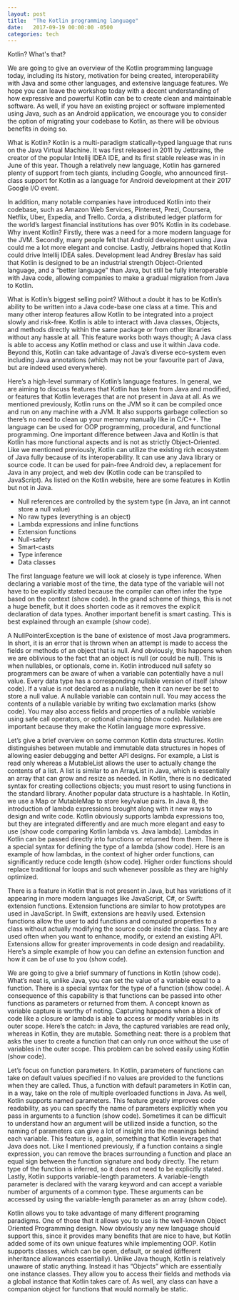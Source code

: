 ```yaml
---
layout: post
title:  "The Kotlin programming language"
date:   2017-09-19 00:00:00 -0500
categories: tech
---
```


Kotlin? What's that?

We are going to give an overview of the Kotlin programming language today, including its history, motivation for being created, interoperability with Java and some other languages, and extensive language features. We hope you can leave the workshop today with a decent understanding of how expressive and powerful Kotlin can be to create clean and maintainable software. As well, if you have an existing project or software implemented using Java, such as an Android application, we encourage you to consider the option of migrating your codebase to Kotlin, as there will be obvious benefits in doing so.

What is Kotlin? Kotlin is a multi-paradigm statically-typed language that runs on the Java Virtual Machine. It was first released in 2011 by Jetbrains, the creator of the popular Intellij IDEA IDE, and its first stable release was in in June of this year. Though a relatively new language, Kotlin has garnered plenty of support from tech giants, including Google, who announced first-class support for Kotlin as a language for Android development at their 2017 Google I/O event.

In addition, many notable companies have introduced Kotlin into their codebase, such as Amazon Web Services, Pinterest, Prezi, Coursera, Netflix, Uber, Expedia, and Trello. Corda, a distributed ledger platform for the world’s largest financial institutions has over 90% Kotlin in its codebase.
Why invent Kotlin? Firstly, there was a need for a more modern language for the JVM. Secondly, many people felt that Android development using Java could me a lot more elegant and concise. Lastly, Jetbrains hoped that Kotlin could drive Intellij IDEA sales. Development lead Andrey Breslav has said that Kotlin is designed to be an industrial strength Object-Oriented language, and a “better language” than Java, but still be fully interoperable with Java code, allowing companies to make a gradual migration from Java to Kotlin.

What is Kotlin’s biggest selling point? Without a doubt it has to be Kotlin’s ability to be written into a Java code-base one class at a time. This and many other interop features allow Kotlin to be integrated into a project slowly and risk-free. Kotlin is able to interact with Java classes, Objects, and methods directly within the same package or from other libraries without any hassle at all. This feature works both ways though; A Java class is able to access any Kotlin method or class and use it within Java code. Beyond this, Kotlin can take advantage of Java’s diverse eco-system even including Java annotations (which may not be your favourite part of Java, but are indeed used everywhere).

Here’s a high-level summary of Kotlin’s language features. In general, we are aiming to discuss features that Kotlin has taken from Java and modified, or features that Kotlin leverages that are not present in Java at all. As we mentioned previously, Kotlin runs on the JVM so it can be compiled once and run on any machine with a JVM. It also supports garbage collection so there’s no need to clean up your memory manually like in C/C++. The language can be used for OOP programming, procedural, and functional programming. One important difference between Java and Kotlin is that Kotlin has more functional aspects and is not as strictly Object-Oriented. Like we mentioned previously, Kotlin can utilize the existing rich ecosystem of Java fully because of its interoperability. It can use any Java library or source code. It can be used for pain-free Android dev, a replacement for Java in any project, and web dev (Kotlin code can be transpiled to JavaScript).
As listed on the Kotlin website, here are some features in Kotlin but not in Java.

* Null references are controlled by the system type (in Java, an int cannot store a null value)
* No raw types (everything is an object)
* Lambda expressions and inline functions
* Extension functions
* Null-safety
* Smart-casts
* Type inference
* Data classes

The first language feature we will look at closely is type inference. When declaring a variable most of the time, the data type of the variable will not have to be explicitly stated because the compiler can often infer the type based on the context (show code). In the grand scheme of things, this is not a huge benefit, but it does shorten code as it removes the explicit declaration of data types. Another important benefit is smart casting. This is best explained through an example (show code).

A NullPointerException is the bane of existence of most Java programmers. In short, it is an error that is thrown when an attempt is made to access the fields or methods of an object that is null. And obviously, this happens when we are oblivious to the fact that an object is null (or could be null). This is when nullables, or optionals, come in. Kotlin introduced null safety so programmers can be aware of when a variable can potentially have a null value. Every data type has a corresponding nullable version of itself (show code). If a value is not declared as a nullable, then it can never be set to store a null value. A nullable variable can contain null. You may access the contents of a nullable variable by writing two exclamation marks (show code). You may also access fields and properties of a nullable variable using safe call operators, or optional chaining (show code). Nullables are important because they make the Kotlin language more expressive.

Let’s give a brief overview on some common Kotlin data structures. Kotlin distinguishes between mutable and immutable data structures in hopes of allowing easier debugging and better API designs. For example, a List is read only whereas a MutableList allows the user to actually change the contents of a list. A list is similar to an ArrayList in Java, which is essentially an array that can grow and resize as needed. In Kotlin, there is no dedicated syntax for creating collections objects; you must resort to using functions in the standard library. Another popular data structure is a hashtable. In Kotlin, we use a Map or MutableMap to store key/value pairs.
In Java 8, the introduction of lambda expressions brought along with it new ways to design and write code. Kotlin obviously supports lambda expressions too, but they are integrated differently and are much more elegant and easy to use (show code comparing Kotlin lambda vs. Java lambda). Lambdas in Kotlin can be passed directly into functions or returned from them. There is a special syntax for defining the type of a lambda (show code). Here is an example of how lambdas, in the context of higher order functions, can significantly reduce code length (show code). Higher order functions should replace traditional for loops and such whenever possible as they are highly optimized.

There is a feature in Kotlin that is not present in Java, but has variations of it appearing in more modern languages like JavaScript, C#, or Swift: extension functions. Extension functions are similar to how prototypes are used in JavaScript. In Swift, extensions are heavily used. Extension functions allow the user to add functions and computed properties to a class without actually modifying the source code inside the class. They are used often when you want to enhance, modify, or extend an existing API. Extensions allow for greater improvements in code design and readability. Here’s a simple example of how you can define an extension function and how it can be of use to you (show code).

We are going to give a brief summary of functions in Kotlin (show code). What’s neat is, unlike Java, you can set the value of a variable equal to a function. There is a special syntax for the type of a function (show code). A consequence of this capability is that functions can be passed into other functions as parameters or returned from them. A concept known as variable capture is worthy of noting. Capturing happens when a block of code like a closure or lambda is able to access or modify variables in its outer scope. Here’s the catch: in Java, the captured variables are read only, whereas in Kotlin, they are mutable. Something neat: there is a problem that asks the user to create a function
that can only run once without the use of variables in the outer scope. This problem can be solved easily using Kotlin (show code).

Let’s focus on function parameters. In Kotlin, parameters of functions can take on default values specified if no values are provided to the functions when they are called. Thus, a function with default parameters in Kotlin can, in a way, take on the role of multiple overloaded functions in Java. As well, Kotlin supports named parameters. This feature greatly improves code readability, as you can specify the name of parameters explicitly when you pass in arguments to a function (show code). Sometimes it can be difficult to understand how an argument will be utilized inside a function, so the naming of parameters can give a lot of insight into the meanings behind each variable. This feature is, again, something that Kotlin leverages that Java does not. Like I mentioned previously, if a function contains a single expression, you can remove the braces surrounding a function and place an equal sign between the function signature and body directly. The return type of the function is inferred, so it does not need to be explicitly stated. Lastly, Kotlin supports variable-length parameters. A variable-length parameter is declared with the vararg keyword and can accept a variable number of arguments of a common type. These arguments can be accessed by using the variable-length parameter as an array (show code).

Kotlin allows you to take advantage of many different programing paradigms. One of those that it allows you to use is the well-known Object Oriented Programming design. Now obviously any new language should support this, since it provides many benefits that are nice to have, but Kotlin added some of its own unique features while implementing OOP. Kotlin supports classes, which can be open, default, or sealed (different inheritance allowances essentially). Unlike Java though, Kotlin is relatively unaware of static anything. Instead it has “Objects” which are essentially one instance classes. They allow you to access their fields and methods via a global instance that Kotlin takes care of. As well, any class can have a companion object for functions that would normally be static.


